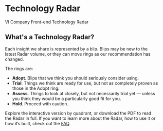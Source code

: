 # Technology Radar

VI Company Front-end Technology Radar

## What's a Technology Radar?

Each insight we share is represented by a blip. Blips may be new to the latest Radar volume, or they can move rings as our recommendation has changed.

The rings are:

- **Adopt**. Blips that we think you should seriously consider using.
- **Trial**. Things we think are ready for use, but not as completely proven as those in the Adopt ring.
- **Assess**. Things to look at closely, but not necessarily trial yet — unless you think they would be a particularly good fit for you.
- **Hold**. Proceed with caution.

Explore the interactive version by quadrant, or download the PDF to read the Radar in full. If you want to learn more about the Radar, how to use it or how it’s built, check out the [FAQ](https://www.thoughtworks.com/radar/faq).
